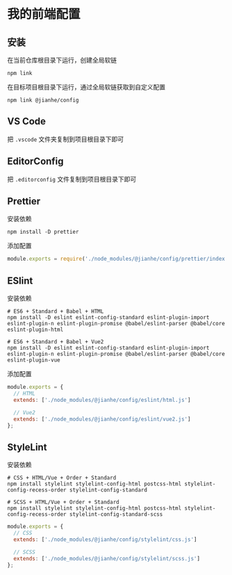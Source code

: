 # 我的前端配置

## 安装

在当前仓库根目录下运行，创建全局软链

```shell
npm link
```

在目标项目根目录下运行，通过全局软链获取到自定义配置

```shell
npm link @jianhe/config
```

## VS Code

把 `.vscode` 文件夹复制到项目根目录下即可

## EditorConfig

把 `.editorconfig` 文件复制到项目根目录下即可

## Prettier

安装依赖

```shell
npm install -D prettier
```

添加配置

```js
module.exports = require('./node_modules/@jianhe/config/prettier/index.js');
```

## ESlint

安装依赖

```shell
# ES6 + Standard + Babel + HTML
npm install -D eslint eslint-config-standard eslint-plugin-import eslint-plugin-n eslint-plugin-promise @babel/eslint-parser @babel/core eslint-plugin-html

# ES6 + Standard + Babel + Vue2
npm install -D eslint eslint-config-standard eslint-plugin-import eslint-plugin-n eslint-plugin-promise @babel/eslint-parser @babel/core eslint-plugin-vue
```

添加配置

```js
module.exports = {
  // HTML
  extends: ['./node_modules/@jianhe/config/eslint/html.js']

  // Vue2
  extends: ['./node_modules/@jianhe/config/eslint/vue2.js']
};
```

## StyleLint

安装依赖

```shell
# CSS + HTML/Vue + Order + Standard
npm install stylelint stylelint-config-html postcss-html stylelint-config-recess-order stylelint-config-standard

# SCSS + HTML/Vue + Order + Standard
npm install stylelint stylelint-config-html postcss-html stylelint-config-recess-order stylelint-config-standard-scss
```

```js
module.exports = {
  // CSS
  extends: ['./node_modules/@jianhe/config/stylelint/css.js']

  // SCSS
  extends: ['./node_modules/@jianhe/config/stylelint/scss.js']
};
```
